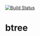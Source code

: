 [![Build Status](https://travis-ci.org/thiagojfg/btree.svg?branch=master)](https://travis-ci.org/thiagojfg/btree)

# btree
